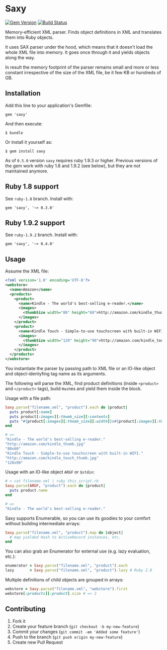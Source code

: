 # Saxy

[![Gem Version](https://badge.fury.io/rb/saxy.svg)](https://badge.fury.io/rb/saxy)
[![Build Status](https://api.travis-ci.org/humante/saxy.svg)](http://travis-ci.org/humante/saxy)

Memory-efficient XML parser. Finds object definitions in XML and translates them into Ruby objects.

It uses SAX parser under the hood, which means that it doesn't load the whole XML file into memory. It goes once through it and yields objects along the way.

In result the memory footprint of the parser remains small and more or less constant irrespective of the size of the XML file, be it few KB or hundreds of GB.

## Installation

Add this line to your application's Gemfile:

    gem 'saxy'

And then execute:

    $ bundle

Or install it yourself as:

    $ gem install saxy

As of `0.5.0` version `saxy` requires ruby 1.9.3 or higher. Previous versions of the gem work with ruby 1.8 and 1.9.2 (see below), but they are not maintained anymore.

## Ruby 1.8 support

See `ruby-1.8` branch. Install with:

    gem 'saxy', '~> 0.3.0'

## Ruby 1.9.2 support

See `ruby-1.9.2` branch. Install with:

    gem 'saxy', '~> 0.4.0'


## Usage

Assume the XML file:

````xml
<?xml version='1.0' encoding='UTF-8'?>
<webstore>
  <name>Amazon</name>
  <products>
    <product>
      <name>Kindle - The world's best-selling e-reader.</name>
      <images>
        <thumbSize width="80" height="60">http://amazon.com/kindle_thumb.jpg</thumbSize>
      </images>
    </product>
    <product>
      <name>Kindle Touch - Simple-to-use touchscreen with built-in WIFI.</name>
      <images>
        <thumbSize width="120" height="90">http://amazon.com/kindle_touch_thumb.jpg</thumbSize>
      </images>
    </product>
  </products>
</webstore>
````

You instantiate the parser by passing path to XML file or an IO-like object and object-identyfing tag name as its arguments.

The following will parse the XML, find product definitions (inside `<product>` and `</product>` tags), build `Hash`es and yield them inside the block.

Usage with a file path:

````ruby
Saxy.parse("filename.xml", "product").each do |product|
  puts product[:name]
  puts product[:images][:thumb_size][:contents]
  puts "#{product[:images][:thumb_size][:width]}x#{product[:images][:thumb_size][:height]}"
end

# =>
"Kindle - The world's best-selling e-reader."
"http://amazon.com/kindle_thumb.jpg"
"80x60"
"Kindle Touch - Simple-to-use touchscreen with built-in WIFI."
"http://amazon.com/kindle_touch_thumb.jpg"
"120x90"
````

Usage with an IO-like object `ARGF` or `$stdin`:

````ruby
# > cat filename.xml | ruby this_script.rb
Saxy.parse(ARGF, "product").each do |product|
  puts product.name
end

# =>
"Kindle - The world's best-selling e-reader."
````

Saxy supports Enumerable, so you can use its goodies to your comfort without building intermediate arrays:

````ruby
Saxy.parse("filename.xml", "product").map do |object|
  # map yielded Hash to ActiveRecord instances, etc.
end
````

You can also grab an Enumerator for external use (e.g. lazy evaluation, etc.):

````ruby
enumerator = Saxy.parse("filename.xml", "product").each
lazy       = Saxy.parse("filename.xml", "product").lazy # Ruby 2.0
````

Multiple definitions of child objects are grouped in arrays:

````ruby
webstore = Saxy.parse("filename.xml", "webstore").first
webstore[:products][:product].size # => 2
````

## Contributing

1. Fork it
2. Create your feature branch (`git checkout -b my-new-feature`)
3. Commit your changes (`git commit -am 'Added some feature'`)
4. Push to the branch (`git push origin my-new-feature`)
5. Create new Pull Request
